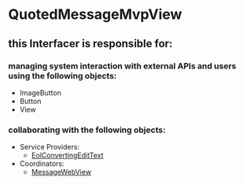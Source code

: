 # QuotedMessageMvpView
## this Interfacer is responsible for: 
### managing system interaction with external APIs and users using the following objects: 
* ImageButton
* Button
* View
### collaborating with the following objects: 
* Service Providers: 
	* [EolConvertingEditText](../ServiceProviders/EolConvertingEditText.md) 
* Coordinators: 
	* [MessageWebView](../Coordinators/MessageWebView.md) 
